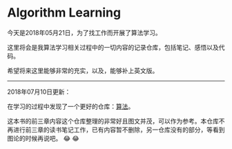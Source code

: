 # Algorithm Learning

今天是2018年05月21日，为了找工作而开展了算法学习。

这里将会是我算法学习相关过程中的一切内容的记录仓库，包括笔记、感悟以及代码。

希望将来这里能够非常的充实，以及，能够补上英文版。

___

2018年07月10日更新：

在学习的过程中发现了一个更好的仓库：[算法](https://github.com/CyC2018/Interview-Notebook/blame/master/notes/算法.md)。

这本书的前三章内容这个仓库整理的非常好且图文并茂，可以作为参考。本仓库不再进行前三章的读书笔记工作，已有内容暂不删除，另一仓库没有的部分，等看到图论的时候再说吧。 :joy: :joy: